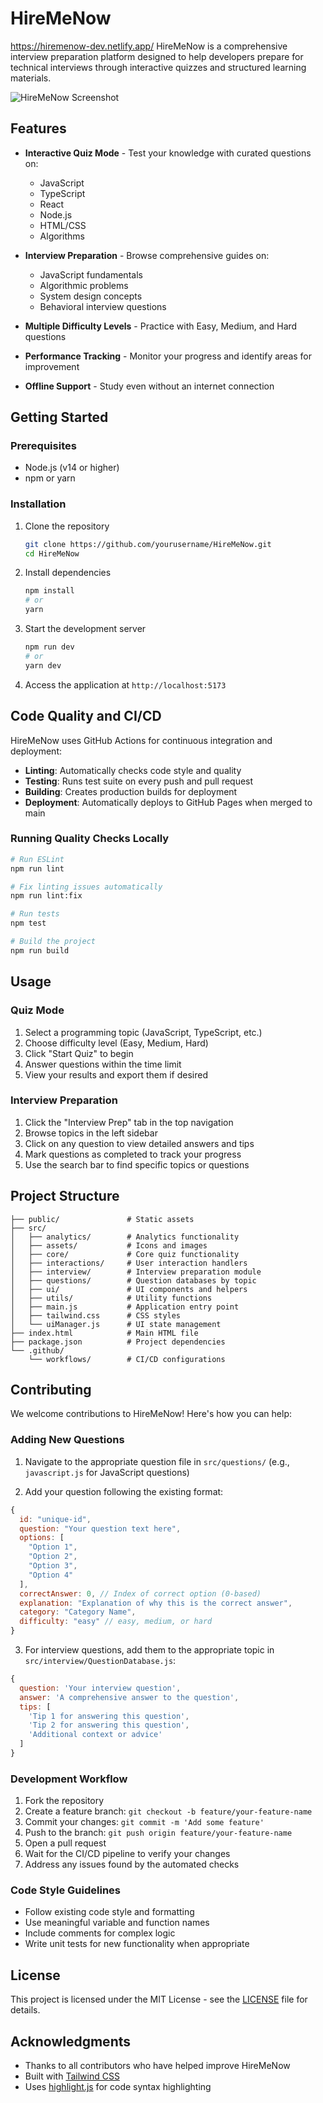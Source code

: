 # HireMeNow
https://hiremenow-dev.netlify.app/
HireMeNow is a comprehensive interview preparation platform designed to help developers prepare for technical interviews through interactive quizzes and structured learning materials.

![HireMeNow Screenshot](https://i.ibb.co/FLKCPKdQ/Screenshot-from-2025-04-05-21-19-16.png)

## Features

- **Interactive Quiz Mode** - Test your knowledge with curated questions on:
  - JavaScript
  - TypeScript
  - React
  - Node.js
  - HTML/CSS
  - Algorithms

- **Interview Preparation** - Browse comprehensive guides on:
  - JavaScript fundamentals
  - Algorithmic problems
  - System design concepts
  - Behavioral interview questions

- **Multiple Difficulty Levels** - Practice with Easy, Medium, and Hard questions

- **Performance Tracking** - Monitor your progress and identify areas for improvement

- **Offline Support** - Study even without an internet connection

## Getting Started

### Prerequisites
- Node.js (v14 or higher)
- npm or yarn

### Installation

1. Clone the repository
   ```bash
   git clone https://github.com/yourusername/HireMeNow.git
   cd HireMeNow
   ```

2. Install dependencies
   ```bash
   npm install
   # or
   yarn
   ```

3. Start the development server
   ```bash
   npm run dev
   # or
   yarn dev
   ```

4. Access the application at `http://localhost:5173`

## Code Quality and CI/CD

HireMeNow uses GitHub Actions for continuous integration and deployment:

- **Linting**: Automatically checks code style and quality
- **Testing**: Runs test suite on every push and pull request
- **Building**: Creates production builds for deployment
- **Deployment**: Automatically deploys to GitHub Pages when merged to main

### Running Quality Checks Locally

```bash
# Run ESLint
npm run lint

# Fix linting issues automatically
npm run lint:fix

# Run tests
npm test

# Build the project
npm run build
```

## Usage

### Quiz Mode

1. Select a programming topic (JavaScript, TypeScript, etc.)
2. Choose difficulty level (Easy, Medium, Hard)
3. Click "Start Quiz" to begin
4. Answer questions within the time limit
5. View your results and export them if desired

### Interview Preparation

1. Click the "Interview Prep" tab in the top navigation
2. Browse topics in the left sidebar
3. Click on any question to view detailed answers and tips
4. Mark questions as completed to track your progress
5. Use the search bar to find specific topics or questions

## Project Structure

```
├── public/               # Static assets
├── src/
│   ├── analytics/        # Analytics functionality
│   ├── assets/           # Icons and images
│   ├── core/             # Core quiz functionality
│   ├── interactions/     # User interaction handlers
│   ├── interview/        # Interview preparation module
│   ├── questions/        # Question databases by topic
│   ├── ui/               # UI components and helpers
│   ├── utils/            # Utility functions
│   ├── main.js           # Application entry point
│   ├── tailwind.css      # CSS styles
│   └── uiManager.js      # UI state management
├── index.html            # Main HTML file
├── package.json          # Project dependencies
└── .github/
    └── workflows/        # CI/CD configurations
```

## Contributing

We welcome contributions to HireMeNow! Here's how you can help:

### Adding New Questions

1. Navigate to the appropriate question file in `src/questions/` (e.g., `javascript.js` for JavaScript questions)

2. Add your question following the existing format:

```javascript
{
  id: "unique-id",
  question: "Your question text here",
  options: [
    "Option 1",
    "Option 2",
    "Option 3",
    "Option 4"
  ],
  correctAnswer: 0, // Index of correct option (0-based)
  explanation: "Explanation of why this is the correct answer",
  category: "Category Name",
  difficulty: "easy" // easy, medium, or hard
}
```

3. For interview questions, add them to the appropriate topic in `src/interview/QuestionDatabase.js`:

```javascript
{
  question: 'Your interview question',
  answer: 'A comprehensive answer to the question',
  tips: [
    'Tip 1 for answering this question',
    'Tip 2 for answering this question',
    'Additional context or advice'
  ]
}
```

### Development Workflow

1. Fork the repository
2. Create a feature branch: `git checkout -b feature/your-feature-name`
3. Commit your changes: `git commit -m 'Add some feature'`
4. Push to the branch: `git push origin feature/your-feature-name`
5. Open a pull request
6. Wait for the CI/CD pipeline to verify your changes
7. Address any issues found by the automated checks

### Code Style Guidelines

- Follow existing code style and formatting
- Use meaningful variable and function names
- Include comments for complex logic
- Write unit tests for new functionality when appropriate

## License

This project is licensed under the MIT License - see the [LICENSE](LICENSE) file for details.

## Acknowledgments

- Thanks to all contributors who have helped improve HireMeNow
- Built with [Tailwind CSS](https://tailwindcss.com/)
- Uses [highlight.js](https://highlightjs.org/) for code syntax highlighting
